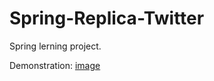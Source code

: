 # Spring-Replica-Twitter
Spring lerning project.

Demonstration:
[image](https://github.com/AlexanderBonyachuk/Spring-Replica-Twitter/blob/master/sweater-demonstration.gif)
